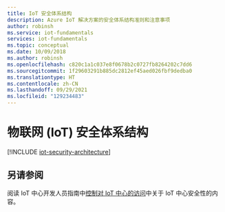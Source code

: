 ```yaml
---
title: IoT 安全体系结构
description: Azure IoT 解决方案的安全体系结构准则和注意事项
author: robinsh
ms.service: iot-fundamentals
services: iot-fundamentals
ms.topic: conceptual
ms.date: 10/09/2018
ms.author: robinsh
ms.openlocfilehash: c820c1a1c037e8f0678b2c0727fb8264202c7dd6
ms.sourcegitcommit: 1f29603291b885dc2812ef45aed026fbf9dedba0
ms.translationtype: HT
ms.contentlocale: zh-CN
ms.lasthandoff: 09/29/2021
ms.locfileid: "129234483"
---
```

# <a name="internet-of-things-iot-security-architecture"></a>物联网 (IoT) 安全体系结构

[!INCLUDE [iot-security-architecture](../../includes/iot-security-architecture.md)]

## <a name="see-also"></a>另请参阅

阅读 IoT 中心开发人员指南中[控制对 IoT 中心的访问](../iot-hub/iot-hub-devguide-security.md)中关于 IoT 中心安全性的内容。
